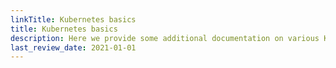 ```yaml
---
linkTitle: Kubernetes basics
title: Kubernetes basics
description: Here we provide some additional documentation on various Kubernetes topics, plus some pointers to upstream docs, and a collection of best practices.
last_review_date: 2021-01-01
---
```

